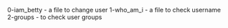 0-iam_betty - a file to change user
1-who_am_i - a file to check username
2-groups - to check user groups

